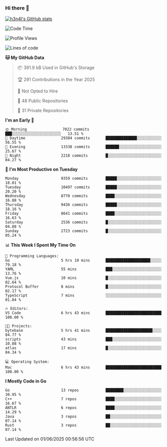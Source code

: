 ### Hi there 👋

[![h3n4l's GitHub stats](https://github-readme-stats.vercel.app/api?username=h3n4l&count_private=true&show_icons=true&theme=radical)](https://github.com/h3n4l/github-readme-stats)

<!--START_SECTION:waka-->
![Code Time](http://img.shields.io/badge/Code%20Time-2%2C185%20hrs%2024%20mins-blue)

![Profile Views](http://img.shields.io/badge/Profile%20Views-0-blue)

![Lines of code](https://img.shields.io/badge/From%20Hello%20World%20I%27ve%20Written-17.1%20million%20lines%20of%20code-blue)

**🐱 My GitHub Data** 

> 📦 391.9 kB Used in GitHub's Storage 
 > 
> 🏆 291 Contributions in the Year 2025
 > 
> 🚫 Not Opted to Hire
 > 
> 📜 48 Public Repositories 
 > 
> 🔑 31 Private Repositories 
 > 
**I'm an Early 🐤** 

```text
🌞 Morning                7022 commits        ███░░░░░░░░░░░░░░░░░░░░░░   13.51 % 
🌆 Daytime                29384 commits       ██████████████░░░░░░░░░░░   56.55 % 
🌃 Evening                13338 commits       ██████░░░░░░░░░░░░░░░░░░░   25.67 % 
🌙 Night                  2218 commits        █░░░░░░░░░░░░░░░░░░░░░░░░   04.27 % 
```
📅 **I'm Most Productive on Tuesday** 

```text
Monday                   9359 commits        █████░░░░░░░░░░░░░░░░░░░░   18.01 % 
Tuesday                  10497 commits       █████░░░░░░░░░░░░░░░░░░░░   20.20 % 
Wednesday                8770 commits        ████░░░░░░░░░░░░░░░░░░░░░   16.88 % 
Thursday                 9436 commits        █████░░░░░░░░░░░░░░░░░░░░   18.16 % 
Friday                   8641 commits        ████░░░░░░░░░░░░░░░░░░░░░   16.63 % 
Saturday                 2536 commits        █░░░░░░░░░░░░░░░░░░░░░░░░   04.88 % 
Sunday                   2723 commits        █░░░░░░░░░░░░░░░░░░░░░░░░   05.24 % 
```


📊 **This Week I Spent My Time On** 

```text
💬 Programming Languages: 
Go                       5 hrs 19 mins       ████████████████████░░░░░   79.18 % 
YAML                     55 mins             ███░░░░░░░░░░░░░░░░░░░░░░   13.76 % 
Vue.js                   10 mins             █░░░░░░░░░░░░░░░░░░░░░░░░   02.64 % 
Protocol Buffer          8 mins              █░░░░░░░░░░░░░░░░░░░░░░░░   02.17 % 
TypeScript               7 mins              ░░░░░░░░░░░░░░░░░░░░░░░░░   01.84 % 

🔥 Editors: 
VS Code                  6 hrs 43 mins       █████████████████████████   100.00 % 

🐱‍💻 Projects: 
bytebase                 5 hrs 41 mins       █████████████████████░░░░   84.77 % 
scripts                  43 mins             ███░░░░░░░░░░░░░░░░░░░░░░   10.88 % 
atlas                    17 mins             █░░░░░░░░░░░░░░░░░░░░░░░░   04.34 % 

💻 Operating System: 
Mac                      6 hrs 43 mins       █████████████████████████   100.00 % 
```

**I Mostly Code in Go** 

```text
Go                       13 repos            ████████░░░░░░░░░░░░░░░░░   30.95 % 
C++                      7 repos             ████░░░░░░░░░░░░░░░░░░░░░   16.67 % 
ANTLR                    6 repos             ████░░░░░░░░░░░░░░░░░░░░░   14.29 % 
Java                     3 repos             ██░░░░░░░░░░░░░░░░░░░░░░░   07.14 % 
Rust                     3 repos             ██░░░░░░░░░░░░░░░░░░░░░░░   07.14 % 
```




 Last Updated on 01/06/2025 00:56:56 UTC
<!--END_SECTION:waka-->

